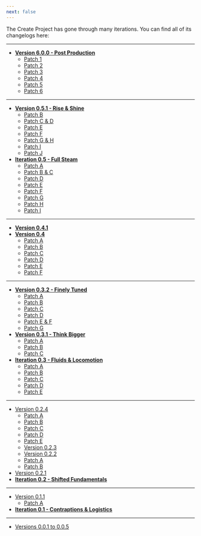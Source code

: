 ```yaml
---
next: false
---
```


The Create Project has gone through many iterations. You can find all of its changelogs here:

---

- **[Version 6.0.0 - Post Production](6.0.0)**
  - [Patch 1](6.0.1)
  - [Patch 2](6.0.2)
  - [Patch 3](6.0.3)
  - [Patch 4](6.0.4)
  - [Patch 5](6.0.5)
  - [Patch 6](6.0.6)

---

- **[Version 0.5.1 - Rise & Shine](0.5.1)**
  - [Patch B](0.5.1b)
  - [Patch C & D](0.5.1c-&-d)
  - [Patch E](0.5.1e)
  - [Patch F](0.5.1f)
  - [Patch G & H](0.5.1g-&-h)
  - [Patch I](0.5.1i)
  - [Patch J](0.5.1j)
- **[Iteration 0.5 - Full Steam](0.5)**
  - [Patch A](0.5a)
  - [Patch B & C](0.5b-&-c)
  - [Patch D](0.5d)
  - [Patch E](0.5e)
  - [Patch F](0.5f)
  - [Patch G](0.5g)
  - [Patch H](0.5h)
  - [Patch I](0.5i)

---

- **[Version 0.4.1](0.4.1)**
- **[Version 0.4](0.4)**
  - [Patch A](0.4a)
  - [Patch B](0.4b)
  - [Patch C](0.4c)
  - [Patch D](0.4d)
  - [Patch E](0.4e)
  - [Patch F](0.4f)

---

- **[Version 0.3.2 - Finely Tuned](0.3.2)**
  - [Patch A](0.3.2a)
  - [Patch B](0.3.2b)
  - [Patch C](0.3.2c)
  - [Patch D](0.3.2d)
  - [Patch E & F](0.3.2e-&-f)
  - [Patch G](0.3.2g)
- **[Version 0.3.1 - Think Bigger](0.3.1)**
  - [Patch A](0.3.1a)
  - [Patch B](0.3.1b)
  - [Patch C](0.3.1c)
- **[Iteration 0.3 - Fluids & Locomotion](0.3)**
  - [Patch A](0.3a)
  - [Patch B](0.3b)
  - [Patch C](0.3c)
  - [Patch D](0.3d)
  - [Patch E](0.3e)

---

- [Version 0.2.4](0.2.4)
  - [Patch A](0.2.4a)
  - [Patch B](0.2.4b)
  - [Patch C](0.2.4c)
  - [Patch D](0.2.4d)
  - [Patch E](0.2.4e)
  - [Version 0.2.3](0.2.3)
  - [Version 0.2.2](0.2.2)
  - [Patch A](0.2.2a)
  - [Patch B](0.2.2b)
- [Version 0.2.1](0.2.1)
- **[Iteration 0.2 - Shifted Fundamentals](0.2)**

---

- [Version 0.1.1](0.1.1)
  - [Patch A](0.1.1a)
- **[Iteration 0.1 - Contraptions & Logistics](0.1)**

---

- [Versions 0.0.1 to 0.0.5](0.0.x)